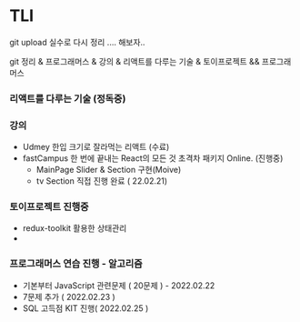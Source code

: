 # TLI

git upload 실수로 다시 정리 .... 해보자..

git 정리 & 프로그래머스 & 강의 & 리액트를 다루는 기술 & 토이프로젝트 && 프로그래머스


### 리액트를 다루는 기술 (정독중)

### 강의
 * Udmey 한입 크기로 잘라먹는 리액트 (수료)
 * fastCampus 한 번에 끝내는 React의 모든 것 초격차 패키지 Online. (진행중)
    * MainPage Slider & Section 구현(Moive)
    * tv Section 직접 진행 완료 ( 22.02.21)

### 토이프로젝트 진행중
 * redux-toolkit 활용한 상태관리
 * 

### 프로그래머스 연습 진행 - 알고리즘 
 * 기본부터 JavaScript 관련문제 ( 20문제 ) - 2022.02.22
 * 7문제 추가 ( 2022.02.23 )
 * SQL 고득점 KIT 진행( 2022.02.25 )
